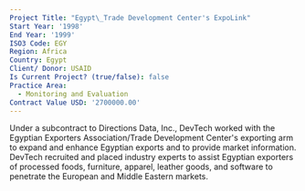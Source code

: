 ```yaml
---
Project Title: "Egypt\_Trade Development Center's ExpoLink"
Start Year: '1998'
End Year: '1999'
ISO3 Code: EGY
Region: Africa
Country: Egypt
Client/ Donor: USAID
Is Current Project? (true/false): false
Practice Area:
  - Monitoring and Evaluation
Contract Value USD: '2700000.00'
---
```

Under a subcontract to Directions Data, Inc., DevTech worked with the Egyptian Exporters Association/Trade Development Center's exporting arm to expand and enhance Egyptian exports and to provide market information. DevTech recruited and placed industry experts to assist Egyptian exporters of processed foods, furniture, apparel, leather goods, and software to penetrate the European and Middle Eastern markets.